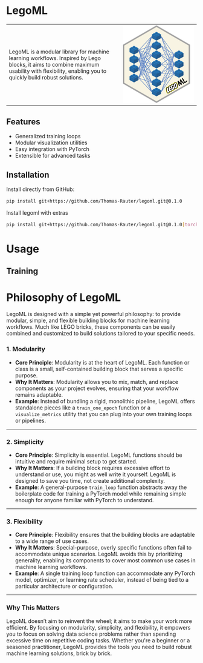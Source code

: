 # LegoML

<table style="width: 100%;">
<tr>
  <td style="text-align: left; vertical-align: middle; width: 60%;">
    LegoML is a modular library for machine learning workflows. Inspired by Lego 
    blocks, it aims to combine maximum usability with flexibility, enabling you to
    quickly build robust solutions.
  </td>
  <td style="text-align: right; vertical-align: middle; width: 40%;">
    <img src="docs/source/_static/legoml_logo.png" alt="LegoML Logo" 
     style="width: 100%; max-width: 200px; height: auto;" />
  </td>
</tr>
</table>


## Features
- Generalized training loops
- Modular visualization utilities
- Easy integration with PyTorch
- Extensible for advanced tasks

## Installation
Install directly from GitHub:
```bash
pip install git+https://github.com/Thomas-Rauter/legoml.git@0.1.0
```

Install legoml with extras
```bash
pip install git+https://github.com/Thomas-Rauter/legoml.git@0.1.0[torch,tensorflow]
```

# Usage

## Training

# Philosophy of LegoML
LegoML is designed with a simple yet powerful philosophy: to provide modular,
simple, and flexible building blocks for machine learning workflows.
Much like LEGO bricks, these components can be easily combined and customized
to build solutions tailored to your specific needs.

### 1. Modularity
- **Core Principle**: Modularity is at the heart of LegoML. Each function or class is a small, self-contained building block that serves a specific purpose.
- **Why It Matters**: Modularity allows you to mix, match, and replace components as your project evolves, ensuring that your workflow remains adaptable.
- **Example**: Instead of bundling a rigid, monolithic pipeline, LegoML offers standalone pieces like a `train_one_epoch` function or a `visualize_metrics` utility that you can plug into your own training loops or pipelines.

---

### 2. Simplicity
- **Core Principle**: Simplicity is essential. LegoML functions should be intuitive and require minimal setup to get started.
- **Why It Matters**: If a building block requires excessive effort to understand or use, you might as well write it yourself. LegoML is designed to save you time, not create additional complexity.
- **Example**: A general-purpose `train_loop` function abstracts away the boilerplate code for training a PyTorch model while remaining simple enough for anyone familiar with PyTorch to understand.

---

### 3. Flexibility
- **Core Principle**: Flexibility ensures that the building blocks are adaptable to a wide range of use cases.
- **Why It Matters**: Special-purpose, overly specific functions often fail to accommodate unique scenarios. LegoML avoids this by prioritizing generality, enabling its components to cover most common use cases in machine learning workflows.
- **Example**: A single training loop function can accommodate any PyTorch model, optimizer, or learning rate scheduler, instead of being tied to a particular architecture or configuration.

---

### Why This Matters
LegoML doesn’t aim to reinvent the wheel; it aims to make your work more
efficient. By focusing on modularity, simplicity, and flexibility, 
it empowers you to focus on solving data science problems rather than 
spending excessive time on repetitive coding tasks. Whether you're a beginner
or a seasoned practitioner, LegoML provides the tools you need to build robust
machine learning solutions, brick by brick.
